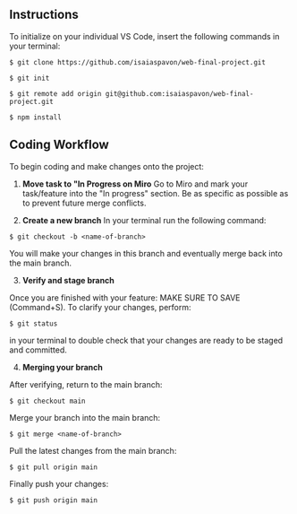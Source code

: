 ## Instructions

To initialize on your individual VS Code, insert the following commands in your terminal:

```
$ git clone https://github.com/isaiaspavon/web-final-project.git
```

```
$ git init
```

```
$ git remote add origin git@github.com:isaiaspavon/web-final-project.git
```

```
$ npm install
```

## Coding Workflow

To begin coding and make changes onto the project:

1. **Move task to "In Progress on Miro**
Go to Miro and mark your task/feature into the "In progress" section. Be as specific as possible as to prevent future merge conflicts.

2. **Create a new branch**
In your terminal run the following command:

```
$ git checkout -b <name-of-branch> 
```

You will make your changes in this branch and eventually merge back into the main branch.

3. **Verify and stage branch**

Once you are finished with your feature: MAKE SURE TO SAVE (Command+S). To clarify your changes, perform: 
```
$ git status
```

 in your terminal to double check that your changes are ready to be staged and committed. 

4. **Merging your branch**

After verifying, return to the main branch:

```
$ git checkout main
```

Merge your branch into the main branch:

```
$ git merge <name-of-branch>
```

Pull the latest changes from the main branch:
 
 ```
 $ git pull origin main
 ```
 
Finally push your changes:

```  
$ git push origin main
```
